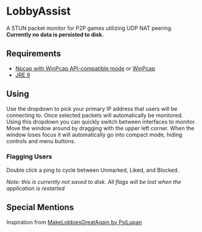 # LobbyAssist
A STUN packet monitor for P2P games utilizing UDP NAT peering.
**Currently no data is persisted to disk.**
## Requirements
* [Npcap with WinPcap API-compatible mode](https://nmap.org/npcap/) or [WinPcap](https://www.winpcap.org/)
* [JRE 9](http://www.oracle.com/technetwork/java/javase/downloads/index.html)
## Using
Use the dropdown to pick your primary IP address that users will be connecting to. Once selected packets will 
automatically be monitored. Using this dropdown you can quickly switch between interfaces to monitor. 
Move the window around by dragging with the upper left corner. When the window loses 
focus it will automatically go into compact mode, hiding controls and menu buttons.
### Flagging Users
Double click a ping to cycle between Unmarked, Liked, and Blocked. 

*Note: this is currently not saved to disk.
All flags will be lost when the application is restarted*
## Special Mentions
Inspiration from [MakeLobbiesGreatAgain by PsiLupan](https://github.com/PsiLupan/MakeLobbiesGreatAgain)